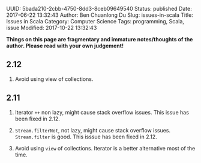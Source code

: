 UUID: 5bada210-2cbb-4750-8dd3-8ceb09649540
Status: published
Date: 2017-06-22 13:32:43
Author: Ben Chuanlong Du
Slug: issues-in-scala
Title: Issues in Scala
Category: Computer Science
Tags: programming, Scala, issue
Modified: 2017-10-22 13:32:43

**Things on this page are fragmentary and immature notes/thoughts of the author. Please read with your own judgement!**

## 2.12

1. Avoid using view of collections.

## 2.11

1. Iterator `++` non lazy, might cause stack overflow issues. 
This issue has been fixed in 2.12.

2. `Stream.filterNot`, not lazy, might cause stack overflow issues. 
`Stream.filter` is good.
This isssue has been fixed in 2.12.

3. Avoid using `view` of collections. 
Iterator is a better alternative most of the time.


